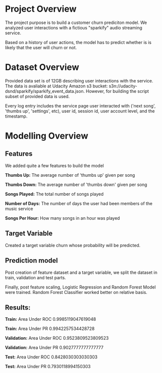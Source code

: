 # Project Overview

The project purpose is to build a customer churn prediciton model. We analyzed user interactions with a fictious "sparkify" audio streaming service. 

Based on a history of user actions, the model has to predict whether is is likely that the user will churn or not.

# Dataset Overview

Provided data set is of 12GB describing user interactions with the service. The data is avaliable at Udacity Amazon s3 bucket: s3n://udacity-dsnd/sparkify/sparkify_event_data.json. However, for building the script subset of provided data is used.


Every log entry includes the service page user interacted with ('next song', 'thumbs up', 'settings', etc), user id, session id, user account level, and the timestamp.

# Modelling Overview

## Features

We added quite a few features to build the model 

**Thumbs Up:** The average number of 'thumbs up' given per song

**Thumbs Down:** The average number of 'thumbs down' given per song

**Songs Played:** The total number of songs played

**Number of Days:** The number of days the user had been members of the music service

**Songs Per Hour:** How many songs in an hour was played

## Target Variable

Created a target variable churn whose probability will be predicted.

## Prediction model

Post creation of feature dataset and a target variable, we split the dataset in train, validation and test parts. 

Finally, post feature scaling, Logistic Regression and Random Forest Model were trained. Random Forest Classifier worked better on relative basis.

## Results:

**Train:** Area Under ROC 0.9985119047619048

**Train:** Area Under PR 0.9942257534428728

**Validation:** Area Under ROC 0.9523809523809523

**Validation:** Area Under PR 0.9027777777777777

**Test:** Area Under ROC 0.8428030303030303

**Test:** Area Under PR 0.7930118994150303
